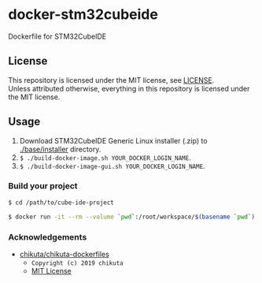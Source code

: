 # docker-stm32cubeide

Dockerfile for STM32CubeIDE

## License

This repository is licensed under the MIT license, see [LICENSE](./LICENSE).  
Unless attributed otherwise, everything in this repository is licensed under the MIT license.

## Usage

1. Download STM32CubeIDE Generic Linux installer (.zip) to [./base/installer](./base/installer/) directory.
1. `$ ./build-docker-image.sh YOUR_DOCKER_LOGIN_NAME`.
1. `$ ./build-docker-image-gui.sh YOUR_DOCKER_LOGIN_NAME`.

### Build your project

```sh
$ cd /path/to/cube-ide-project

$ docker run -it --rm --volume `pwd`:/root/workspace/$(basename `pwd`) YOUR_DOCKER_LOGIN_NAME/stm32cubeide:1.9.0 /opt/st/stm32cubeide_1.9.0/headless-build.sh -import /root/workspace/$(basename `pwd`) -cleanBuild $(basename `pwd`)
```


### Acknowledgements

* [chikuta/chikuta-dockerfiles](https://github.com/chikuta/chikuta-dockerfiles)
  * `Copyright (c) 2019 chikuta`
  * [MIT License](https://github.com/chikuta/chikuta-dockerfiles/blob/f260e2f1773636e6998559086c5403641f84068b/LICENSE)
